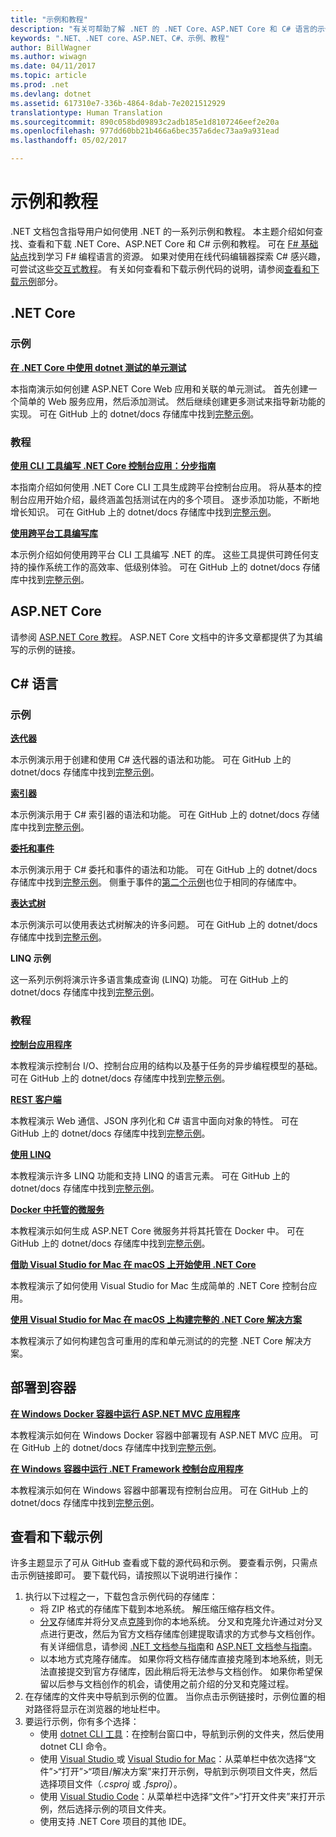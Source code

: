 ```yaml
---
title: "示例和教程"
description: "有关可帮助了解 .NET 的 .NET Core、ASP.NET Core 和 C# 语言的示例和教程信息。"
keywords: ".NET、.NET core、ASP.NET、C#、示例、教程"
author: BillWagner
ms.author: wiwagn
ms.date: 04/11/2017
ms.topic: article
ms.prod: .net
ms.devlang: dotnet
ms.assetid: 617310e7-336b-4864-8dab-7e2021512929
translationtype: Human Translation
ms.sourcegitcommit: 890c058bd09893c2adb185e1d8107246eef2e20a
ms.openlocfilehash: 977dd60bb21b466a6bec357a6dec73aa9a931ead
ms.lasthandoff: 05/02/2017

---
```


# <a name="samples-and-tutorials"></a>示例和教程

.NET 文档包含指导用户如何使用 .NET 的一系列示例和教程。 本主题介绍如何查找、查看和下载 .NET Core、ASP.NET Core 和 C# 示例和教程。 可在 [F# 基础站点](http://fsharp.org/learn.html)找到学习 F# 编程语言的资源。 如果对使用在线代码编辑器探索 C# 感兴趣，可尝试这些[交互式教程](http://go.microsoft.com/fwlink/p/?LinkId=817234)。 有关如何查看和下载示例代码的说明，请参阅[查看和下载示例](#viewing-and-downloading-samples)部分。

## <a name="net-core"></a>.NET Core

### <a name="samples"></a>示例

**[在 .NET Core 中使用 dotnet 测试的单元测试](../core/testing/unit-testing-with-dotnet-test.md)**

本指南演示如何创建 ASP.NET Core Web 应用和关联的单元测试。 首先创建一个简单的 Web 服务应用，然后添加测试。 然后继续创建更多测试来指导新功能的实现。 可在 GitHub 上的 dotnet/docs 存储库中找到[完整示例](https://github.com/dotnet/docs/tree/master/samples/core/getting-started/unit-testing-using-dotnet-test)。

### <a name="tutorials"></a>教程

**[使用 CLI 工具编写 .NET Core 控制台应用：分步指南](../core/tutorials/using-with-xplat-cli.md)**

本指南介绍如何使用 .NET Core CLI 工具生成跨平台控制台应用。 将从基本的控制台应用开始介绍，最终涵盖包括测试在内的多个项目。 逐步添加功能，不断地增长知识。 可在 GitHub 上的 dotnet/docs 存储库中找到[完整示例](https://github.com/dotnet/docs/tree/master/samples/core/console-apps)。

**[使用跨平台工具编写库](../core/tutorials/libraries.md)**

本示例介绍如何使用跨平台 CLI 工具编写 .NET 的库。 这些工具提供可跨任何支持的操作系统工作的高效率、低级别体验。 可在 GitHub 上的 dotnet/docs 存储库中找到[完整示例](https://github.com/dotnet/docs/tree/master/samples/framework/libraries/frameworks-library)。

## <a name="aspnet-core"></a>ASP.NET Core

请参阅 [ASP.NET Core 教程](https://docs.microsoft.com/aspnet/core/tutorials/)。 ASP.NET Core 文档中的许多文章都提供了为其编写的示例的链接。

## <a name="c-language"></a>C# 语言

### <a name="samples"></a>示例

**[迭代器](../csharp/iterators.md)**

本示例演示用于创建和使用 C# 迭代器的语法和功能。 可在 GitHub 上的 dotnet/docs 存储库中找到[完整示例](https://github.com/dotnet/docs/tree/master/samples/csharp/iterators)。

**[索引器](../csharp/indexers.md)**

本示例演示用于 C# 索引器的语法和功能。 可在 GitHub 上的 dotnet/docs 存储库中找到[完整示例](https://github.com/dotnet/docs/tree/master/samples/csharp/indexers)。

**[委托和事件](../csharp/delegates-events.md)**

本示例演示用于 C# 委托和事件的语法和功能。 可在 GitHub 上的 dotnet/docs 存储库中找到[完整示例](https://github.com/dotnet/docs/tree/master/samples/csharp/delegates-and-events)。 侧重于事件的[第二个示例](https://github.com/dotnet/docs/tree/master/samples/csharp/events)也位于相同的存储库中。

**[表达式树](../csharp/expression-trees.md)**

本示例演示可以使用表达式树解决的许多问题。 可在 GitHub 上的 dotnet/docs 存储库中找到[完整示例](https://github.com/dotnet/docs/tree/master/samples/csharp/expression-trees)。

**LINQ 示例**

这一系列示例将演示许多语言集成查询 (LINQ) 功能。 可在 GitHub 上的 dotnet/docs 存储库中找到[完整示例](https://github.com/dotnet/docs/tree/master/samples/core/linq/csharp)。

### <a name="tutorials"></a>教程

**[控制台应用程序](../csharp/tutorials/console-teleprompter.md)**

本教程演示控制台 I/O、控制台应用的结构以及基于任务的异步编程模型的基础。 可在 GitHub 上的 dotnet/docs 存储库中找到[完整示例](https://github.com/dotnet/docs/tree/master/samples/csharp/getting-started/console-teleprompter)。

**[REST 客户端](../csharp/tutorials/console-webapiclient.md)**

本教程演示 Web 通信、JSON 序列化和 C# 语言中面向对象的特性。 可在 GitHub 上的 dotnet/docs 存储库中找到[完整示例](https://github.com/dotnet/docs/tree/master/samples/csharp/getting-started/console-webapiclient)。

**[使用 LINQ](../csharp/tutorials/working-with-linq.md)**

本教程演示许多 LINQ 功能和支持 LINQ 的语言元素。 可在 GitHub 上的 dotnet/docs 存储库中找到[完整示例](https://github.com/dotnet/docs/tree/master/samples/csharp/getting-started/console-linq)。

**[Docker 中托管的微服务](../csharp/tutorials/microservices.md)**

本教程演示如何生成 ASP.NET Core 微服务并将其托管在 Docker 中。 可在 GitHub 上的 dotnet/docs 存储库中找到[完整示例](https://github.com/dotnet/docs/tree/master/samples/csharp/getting-started/WeatherMicroservice)。

**[借助 Visual Studio for Mac 在 macOS 上开始使用 .NET Core](../core/tutorials/using-on-mac-vs.md)**

本教程演示了如何使用 Visual Studio for Mac 生成简单的 .NET Core 控制台应用。

**[使用 Visual Studio for Mac 在 macOS 上构建完整的 .NET Core 解决方案](../core/tutorials/using-on-mac-vs-full-solution.md)**

本教程演示了如何构建包含可重用的库和单元测试的的完整 .NET Core 解决方案。

## <a name="deploying-to-containers"></a>部署到容器

**[在 Windows Docker 容器中运行 ASP.NET MVC 应用程序](../framework/docker/aspnetmvc.md)**

本教程演示如何在 Windows Docker 容器中部署现有 ASP.NET MVC 应用。 可在 GitHub 上的 dotnet/docs 存储库中找到[完整示例](https://github.com/dotnet/docs/tree/master/samples/framework/docker/MVCRandomAnswerGenerator)。

**[在 Windows 容器中运行 .NET Framework 控制台应用程序](../framework/docker/console.md)**

本教程演示如何在 Windows 容器中部署现有控制台应用。 可在 GitHub 上的 dotnet/docs 存储库中找到[完整示例](https://github.com/dotnet/docs/tree/master/samples/framework/docker/ConsoleRandomAnswerGenerator)。

## <a name="viewing-and-downloading-samples"></a>查看和下载示例

许多主题显示了可从 GitHub 查看或下载的源代码和示例。 要查看示例，只需点击示例链接即可。 要下载代码，请按照以下说明进行操作：

1. 执行以下过程之一，下载包含示例代码的存储库：
   * 将 ZIP 格式的存储库下载到本地系统。 解压缩压缩存档文件。
   * [分叉](https://help.github.com/articles/fork-a-repo/)存储库并将分叉点[克隆](https://help.github.com/articles/cloning-a-repository/)到你的本地系统。 分叉和克隆允许通过对分叉点进行更改，然后为官方文档存储库创建提取请求的方式参与文档创作。 有关详细信息，请参阅 [.NET 文档参与指南](https://github.com/dotnet/docs/blob/master/CONTRIBUTING.md)和 [ASP.NET 文档参与指南](https://github.com/aspnet/Docs/blob/master/CONTRIBUTING.md)。
   * 以本地方式克隆存储库。 如果你将文档存储库直接克隆到本地系统，则无法直接提交到官方存储库，因此稍后将无法参与文档创作。 如果你希望保留以后参与文档创作的机会，请使用之前介绍的分叉和克隆过程。
1. 在存储库的文件夹中导航到示例的位置。 当你点击示例链接时，示例位置的相对路径将显示在浏览器的地址栏中。
1. 要运行示例，你有多个选择：
   * 使用 [dotnet CLI 工具](../core/tools/index.md)：在控制台窗口中，导航到示例的文件夹，然后使用 dotnet CLI 命令。
   * 使用 [Visual Studio ](https://www.visualstudio.com/) 或 [Visual Studio for Mac](https://www.visualstudio.com/vs/visual-studio-mac/)：从菜单栏中依次选择“文件”>“打开”>“项目/解决方案”来打开示例，导航到示例项目文件夹，然后选择项目文件（*.csproj* 或 *.fsproj*）。
   * 使用 [Visual Studio Code](https://code.visualstudio.com/)：从菜单栏中选择“文件”>“打开文件夹”来打开示例，然后选择示例的项目文件夹。
   * 使用支持 .NET Core 项目的其他 IDE。

